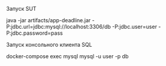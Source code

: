Запуск SUT

java -jar artifacts/app-deadline.jar -P:jdbc.url=jdbc:mysql://localhost:3306/db -P:jdbc.user=user -P:jdbc.password=pass


Запуск консольного клиента SQL

docker-compose exec mysql mysql -u user -p db
